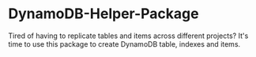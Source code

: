 # DynamoDB-Helper-Package
Tired of having to replicate tables and items across different projects? It's time to use this package to create DynamoDB table, indexes and items.
